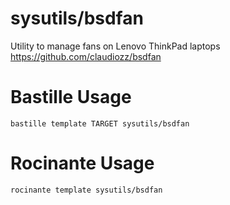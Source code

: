 # sysutils/bsdfan
Utility to manage fans on Lenovo ThinkPad laptops
https://github.com/claudiozz/bsdfan

# Bastille Usage
```shell
bastille template TARGET sysutils/bsdfan
```

# Rocinante Usage
```shell
rocinante template sysutils/bsdfan
```
